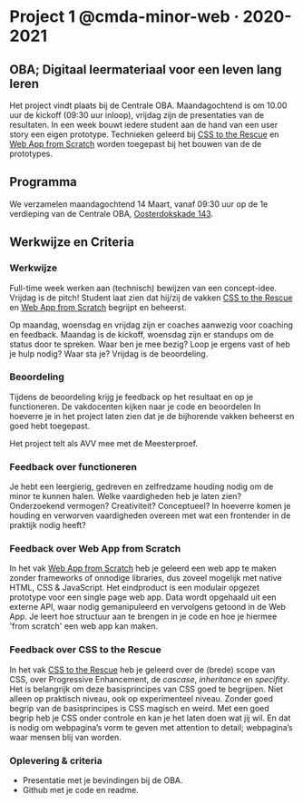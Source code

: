 # Project 1 @cmda-minor-web · 2020-2021

## OBA; Digitaal leermateriaal voor een leven lang leren

Het project vindt plaats bij de Centrale OBA. Maandagochtend is om 10.00 uur de kickoff (09:30 uur inloop), vrijdag zijn de presentaties van de resultaten. In een week bouwt iedere student aan de hand van een user story een eigen prototype. Technieken geleerd bij [CSS to the Rescue](https://github.com/cmda-minor-web/css-to-the-rescue-1819) en [Web App from Scratch](https://github.com/cmda-minor-web/web-app-from-scratch-1819) worden toegepast bij het bouwen van de de prototypes.

## Programma
We verzamelen maandagochtend 14 Maart, vanaf 09:30 uur op de 1e verdieping van de Centrale OBA, [Oosterdokskade 143](https://www.google.com/maps/place/OBA+library+of+Amsterdam/@52.3756983,4.9082087,15z/data=!4m2!3m1!1s0x0:0x6b97f693e6ecb494?ved=2ahUKEwioo6OrzubgAhWLNOwKHR6KDQgQ_BIwCnoECAYQCA).

## Werkwijze en Criteria
### Werkwijze
Full-time week werken aan (technisch) bewijzen van een concept-idee. Vrijdag is de pitch! Student laat zien dat hij/zij de vakken [CSS to the Rescue](https://github.com/cmda-minor-web/css-to-the-rescue-1819) en [Web App from Scratch](https://github.com/cmda-minor-web/web-app-from-scratch-1819) begrijpt en beheerst.

Op maandag, woensdag en vrijdag zijn er coaches aanwezig voor coaching en feedback. Maandag is de kickoff, woensdag zijn er standups om de status door te spreken. Waar ben je mee bezig? Loop je ergens vast of heb je hulp nodig? Waar sta je? Vrijdag is de beoordeling.

### Beoordeling
Tijdens de beoordeling krijg je feedback op het resultaat en op je functioneren. De vakdocenten kijken naar je code en beoordelen In hoeverre je in het project laten zien dat je de bijhorende vakken beheerst en goed hebt toegepast. 

Het project telt als AVV mee met de Meesterproef.

### Feedback over functioneren
Je hebt een leergierig, gedreven en zelfredzame houding nodig om de minor te kunnen halen. Welke vaardigheden heb je laten zien? Onderzoekend vermogen? Creativiteit? Conceptueel? In hoeverre komen je houding en verworven vaardigheden overeen met wat een frontender in de praktijk nodig heeft?

### Feedback over Web App from Scratch
In het vak [Web App from Scratch](https://github.com/cmda-minor-web/web-app-from-scratch-2021) heb je geleerd een web app te maken zonder frameworks of onnodige libraries, dus zoveel mogelijk met native HTML, CSS & JavaScript. Het eindproduct is een modulair opgezet prototype voor een single page web app. Data wordt opgehaald uit een externe API, waar nodig gemanipuleerd en vervolgens getoond in de Web App. Je leert hoe structuur aan te brengen in je code en hoe je hiermee 'from scratch' een web app kan maken.

### Feedback over CSS to the Rescue
In het vak [CSS to the Rescue](https://github.com/cmda-minor-web/css-to-the-rescue-2021) heb je geleerd over de (brede) scope van CSS, over Progressive Enhancement, de _cascase_, _inheritance_ en _specifity_. Het is belangrijk om deze basisprincipes van CSS goed te begrijpen. Niet alleen op praktisch niveau, ook op experimenteel niveau. Zonder goed begrip van de basisprincipes is CSS magisch en weird. Met een goed begrip heb je CSS onder controle en kan je het laten doen wat jij wil. En dat is nodig om webpagina’s vorm te geven met attention to detail; webpagina’s waar mensen blij van worden.

### Oplevering & criteria
- Presentatie met je bevindingen bij de OBA. 
- Github met je code en readme.

<!-- Add a link to your live demo in Github Pages 🌐-->

<!-- ☝️ replace this description with a description of your own work -->

<!-- replace the code in the /docs folder with your own, so you can showcase your work with GitHub Pages 🌍 -->

<!-- Add a nice poster image here at the end of the week, showing off your shiny frontend 📸 -->

<!-- Maybe a table of contents here? 📚 -->

<!-- How about a section that describes how to install this project? 🤓 -->

<!-- ...but how does one use this project? What are its features 🤔 -->

<!-- Maybe a checklist of done stuff and stuff still on your wishlist? ✅ -->

<!-- How about a license here? 📜 (or is it a licence?) 🤷 -->

